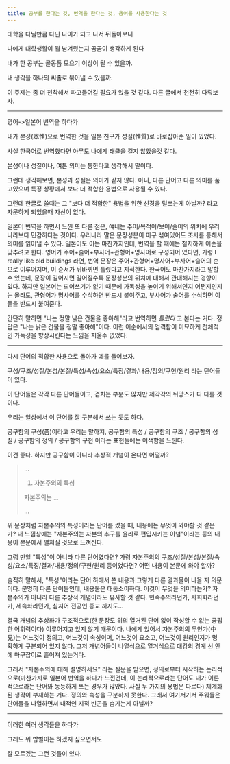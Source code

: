 ```yaml
---
title: 공부를 한다는 것, 번역을 한다는 것, 용어를 사용한다는 것
---
```


대학을 다닐만큼 다닌 나이가 되고 나서 뒤돌아보니

나에게 대학생활이 뭘 남겨줬는지 곰곰이 생각하게 된다

내가 한 공부는 골동품 모으기 이상이 될 수 있을까.

내 생각을 하나의 씨줄로 묶어낼 수 있을까.

이 주제는 좀 더 천착해서 파고들어갈 필요가 있을 것 같다. 다른 글에서 천천히 다뤄보자.

---

영어->일본어 번역을 하다가

내가 본성(本性)으로 번역한 것을 일본 친구가 성질(性質)로 바로잡아준 일이 있었다.

사실 한국어로 번역했다면 아무도 나에게 태클을 걸지 않았을것 같다.

본성이나 성질이나, 여튼 의미는 통한다고 생각해서 말이다.

그런데 생각해보면, 본성과 성질은 의미가 같지 않다. 아니, 다른 단어고 다른 의미를 품고있으며 특정 상황에서 보다 더 적합한 용법으로 사용될 수 있다.

그런데 한글로 쓸때는 그 "보다 더 적합한" 용법을 위한 신경을 덜쓰는게 아닐까? 라고 자문하게 되었을때 자신이 없다.

일본어 번역을 하면서 느낀 또 다른 점은, 얘네는 주어/목적어/보어/술어의 위치에 우리나라보다 민감하다는 것이다. 우리나라 말은 문장성분이 마구 섞여있어도 조사를 통해서 의미를 읽어낼 수 있다. 일본어도 이는 마찬가지인데, 번역을 할 때에는 철저하게 어순을 맞추려고 한다. 영어가 주어+술어+부사어+관형어+명사어로 구성되어 있다면, 가령 I really like old buildings 라면, 번역 문장은 주어+관형어+명사어+부사어+술어의 순으로 이루어지며, 이 순서가 뒤바뀌면 틀렸다고 지적한다. 한국어도 마찬가지라고 말할 수 있는데, 문장이 길어지면 길어질수록 문장성분의 위치에 대해서 관대해지는 경향이 있다. 하지만 일본어는 띄어쓰기가 없기 때문에 가독성을 높이기 위해서인지 어쩐지인지는 몰라도, 관형어가 명사어를 수식하면 반드시 붙여주고, 부사어가 술어를 수식하면 이 둘을 반드시 붙여준다.

간단히 말하면 "나는 정말 낡은 건물을 좋아해"라고 번역하면 *틀렸다* 고 본다는 거다. 정답은 "나는 낡은 건물을 정말 좋아해"이다. 이런 어순에서의 엄격함이 미묘하게 전체적인 가독성을 향상시킨다는 느낌을 지울수 없었다.

---

다시 단어의 적합한 사용으로 돌아가 예를 들어보자.

구성/구조/성질/본성/본질/특성/속성/요소/특징/결과/내용/정의/구현/원리 라는 단어들이 있다.

이 단어들은 각각 다른 단어들이고, 겹치는 부분도 많지만 제각각의 뉘앙스가 다 다를 것이다.

우리는 일상에서 이 단어를 잘 구분해서 쓰는 듯도 하다.

공구함의 구성(품)이라고 우리는 말하지, 공구함의 특성 / 공구함의 구조 / 공구함의 성질 / 공구함의 정의 / 공구함의 구현 이라는 표현들에는 어색함을 느낀다.

이건 좋다. 하지만 공구함이 아니라 추상적 개념이 온다면 어떨까?

> ...
>
> 1.  자본주의의 특성
>
> 자본주의는 ...
>
> ...

위 문장처럼 자본주의의 특성이라는 단어를 썼을 때, 내용에는 무엇이 와야할 것 같은가? 내 느낌상에는 "자본주의는 자본의 추구를 윤리로 편입시키는 이념"이라는 등의 내용이 본문에서 펼쳐질 것으로 느껴진다.

그럼 만일 "특성"이 아니라 다른 단어였다면? 가령 자본주의의 구조/성질/본성/본질/속성/요소/특징/결과/내용/정의/구현/원리 등이었다면? 어떤 내용이 본문에 와야 할까?

솔직히 말해서, "특성"이라는 단어 하에서 쓴 내용과 그렇게 다른 결과물이 나올 지 의문이다. 분명히 다른 단어들인데, 내용물은 대동소이하다. 이것이 무엇을 의미하는가? 자본주의가 아니라 다른 추상적 개념이라도 유사할 것 같다. 민족주의라던가, 사회화라던가, 세속화라던가, 심지어 전공인 종교 까지도...

결국 개념의 추상화가 구조적으로(한 문장도 위의 열거된 단어 없이 작성할 수 없는 궁핍한 어휘력이다) 이루어지고 있지 않기 때문이다. 나에게 있어서 자본주의의 무언가(中見)는 어느것이 정의고, 어느것이 속성이며, 어느것이 요소고, 어느것이 원리인지가 명확하게 구분되어 있지 않다. 그저 개념어들이 나열식으로 열거식으로 대강의 경계 선 안에 마구잡이로 흩어져 있는거다.

그래서 "자본주의에 대해 설명하세요" 라는 질문을 받으면, 정의로부터 시작하는 논리적으로(마찬가지로 일본어 번역을 하다가 느낀건데, 이 논리적으로라는 단어도 내가 이론적으로라는 단어와 동등하게 쓰는 경우가 많았다. 사실 두 가지의 용법은 다르다) 체계화된 생각이 부재하는 거다. 정의와 속성을 구분하지 못한다. 그래서 여기저기서 주워들은 단어들을 나열하면서 내적인 지적 빈곤을 숨기는게 아닐까?

---

이러한 여러 생각들을 하다가

그래도 뭐 밥벌이는 하겠지 싶으면서도

잘 모르겠는 그런 것들이 있다.

